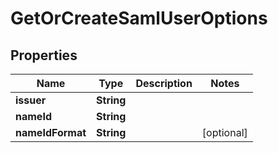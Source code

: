 

# GetOrCreateSamlUserOptions

## Properties

Name | Type | Description | Notes
------------ | ------------- | ------------- | -------------
**issuer** | **String** |  | 
**nameId** | **String** |  | 
**nameIdFormat** | **String** |  |  [optional]



